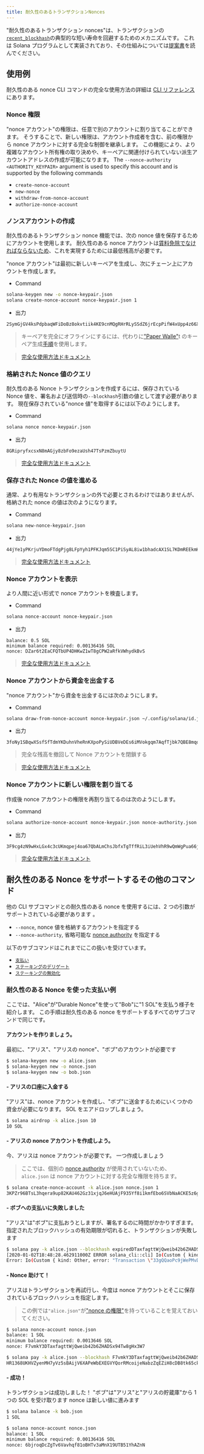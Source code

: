 ```yaml
---
title: 耐久性のあるトランザクションNonces
---
```


"耐久性のあるトランザクション nonces"は、トランザクションの[`recent_blockhash`](developing/programming-model/transactions.md#recent-blockhash)の典型的な短い寿命を回避するためのメカニズムです。 これは Solana プログラムとして実装されており、その仕組みについては[提案書](../implemented-proposals/durable-tx-nonces.md)を読んでください。

## 使用例

耐久性のある nonce CLI コマンドの完全な使用方法の詳細は [CLI リファレンス](../cli/usage.md) にあります。

### Nonce 権限

"nonce アカウント"の権限は、任意で別のアカウントに割り当てることができます。 そうすることで、新しい権限は、アカウント作成者を含む、前の権限から nonce アカウントに対する完全な制御を継承します。 この機能により、より複雑なアカウント所有権の取り決めや、キーペアに関連付けられていない派生アカウントアドレスの作成が可能になります。 The `--nonce-authority <AUTHORITY_KEYPAIR>` argument is used to specify this account and is supported by the following commands

- `create-nonce-account`
- `new-nonce`
- `withdraw-from-nonce-account`
- `authorize-nonce-account`

### ノンスアカウントの作成

耐久性のあるトランザクション nonce 機能では、次の nonce 値を保存するためにアカウントを使用します。 耐久性のある nonce アカウントは[賃料免除でなければならないため](../implemented-proposals/rent.md#two-tiered-rent-regime)、これを実現するためには最低残高が必要です。

"nonce アカウント"は最初に新しいキーペアを生成し、次にチェーン上にアカウントを作成します。

- Command

```bash
solana-keygen new -o nonce-keypair.json
solana create-nonce-account nonce-keypair.json 1
```

- 出力

```text
2SymGjGV4ksPdpbaqWFiDoBz8okvtiik4KE9cnMQgRHrRLySSdZ6jrEcpPifW4xUpp4z66XM9d9wM48sA7peG2XL
```

> キーペアを完全にオフラインにするには、代わりに["Paper Walle"](wallet-guide/paper-wallet.md)t のキーペア生成[手順](wallet-guide/paper-wallet.md#seed-phrase-generation)を使用します。

> [完全な使用方法ドキュメント](../cli/usage.md#solana-create-nonce-account)

### 格納された Nonce 値のクエリ

耐久性のある Nonce トランザクションを作成するには、保存されている Nonce 値を、署名および送信時の`--blockhash`引数の値として渡す必要があります。 現在保存されている"nonce 値"を取得するには以下のようにします。

- Command

```bash
solana nonce nonce-keypair.json
```

- 出力

```text
8GRipryfxcsxN8mAGjy8zbFo9ezaUsh47TsPzmZbuytU
```

> [完全な使用方法ドキュメント](../cli/usage.md#solana-get-nonce)

### 保存された Nonce の値を進める

通常、より有用なトランザクションの外で必要とされるわけではありませんが、格納された nonce の値は次のようになります。

- Command

```bash
solana new-nonce-keypair.json
```

- 出力

```text
44jYe1yPKrjuYDmoFTdgPjg8LFpYyh1PFKJqm5SC1PiSyAL8iw1bhadcAX1SL7KDmREEkmHpYvreKoNv6fZgfvUK
```

> [完全な使用方法ドキュメント](../cli/usage.md#solana-new-nonce)

### Nonce アカウントを表示

より人間に近い形式で nonce アカウントを検査します。

- Command

```bash
solana nonce-account nonce-keypair.json
```

- 出力

```text
balance: 0.5 SOL
minimum balance required: 0.00136416 SOL
nonce: DZar6t2EaCFQTbUP4DHKwZ1wT8gCPW2aRfkVWhydkBvS
```

> [完全な使用方法ドキュメント](../cli/usage.md#solana-nonce-account)

### Nonce アカウントから資金を出金する

"nonce アカウント"から資金を出金するには次のようにします。

- Command

```bash
solana draw-from-nonce-account nonce-keypair.json ~/.config/solana/id.json 0.5
```

- 出力

```text
3foNy1SBqwXSsfSfTdmYKDuhnVheRnKXpoPySiUDBVeDEs6iMVokgqm7AqfTjbk7QBE8mqomvMUMNQhtdMvFLide
```

> 完全な残高を撤回して Nonce アカウントを閉鎖する

> [完全な使用方法ドキュメント](../cli/usage.md#solana-withdraw-from-nonce-account)

### Nonce アカウントに新しい権限を割り当てる

作成後 nonce アカウントの権限を再割り当てるのは次のようにします。

- Command

```bash
solana authorize-nonce-account nonce-keypair.json nonce-authority.json
```

- 出力

```text
3F9cg4zN9wHxLGx4c3cUKmqpej4oa67QbALmChsJbfxTgTffRiL3iUehVhR9wQmWgPua66jPuAYeL1K2pYYjbNoT
```

> [完全な使用方法ドキュメント](../cli/usage.md#solana-authorize-nonce-account)

## 耐久性のある Nonce をサポートするその他のコマンド

他の CLI サブコマンドとの耐久性のある nonce を使用するには、2 つの引数がサポートされている必要があります 。

- `--nonce`, nonce 値を格納するアカウントを指定する
- `--nonce-authority`, 省略可能な [nonce authority](#nonce-authority) を指定する

以下のサブコマンドはこれまでにこの扱いを受けています。

- [`支払い`](../cli/usage.md#solana-pay)
- [`ステーキングのデリゲート`](../cli/usage.md#solana-delegate-stake)
- [`ステーキングの無効化`](../cli/usage.md#solana-deactivate-stake)

### 耐久性のある Nonce を使った支払い例

ここでは、"Alice"が"Durable Nonce"を使って"Bob"に"1 SOL"を支払う様子を紹介します。 この手順は耐久性のある nonce をサポートするすべてのサブコマンドで同じです。

#### アカウントを作りましょう。

最初に、"アリス"、"アリスの nonce"、"ボブ"のアカウントが必要です

```bash
$ solana-keygen new -o alice.json
$ solana-keygen new -o nonce.json
$ solana-keygen new -o bob.json
```

#### - アリスの口座に入金する

"アリス"は、nonce アカウントを作成し、"ボブ"に送金するためにいくつかの資金が必要になります。 SOL をエアドロップしましょう。

```bash
$ solana airdrop -k alice.json 10
10 SOL
```

#### - アリスの nonce アカウントを作成しよう。

今、アリスは nonce アカウントが必要です。 一つ作成しましょう

> ここでは、個別の [nonce authority](#nonce-authority) が使用されていないため、 `alice.json` は nonce アカウントに対する完全な権限を持ちます。

```bash
$ solana create-nonce-account -k alice.json nonce.json 1
3KPZr96BTsL3hqera9up82KAU462Gz31xjqJ6eHUAjF935Yf8i1kmfEbo6SVbNaACKE5z6gySrNjVRvmS8DcPuwV
```

#### - ボブへの支払いに失敗しました

"アリス"は"ボブ"に支払おうとしますが、署名するのに時間がかかりすぎます。 指定されたブロックハッシュの有効期限が切れると、トランザクションが失敗します

```bash
$ solana pay -k alice.json --blockhash expiredDTaxfagttWjQweib42b6ZHADSx94Tw8gHx3W7 bob.json 1
[2020-01-02T18:48:28.462911000Z ERROR solana_cli::cli] Io(Custom { kind: Other, error: "Transaction \"33gQQaoPc9jWePMvDAeyJpcnSPiGUAdtVg8zREWv4GiKjkcGNufgpcbFyRKRrA25NkgjZySEeKue5rawyeH5TzsV\" failed: None" })
Error: Io(Custom { kind: Other, error: "Transaction \"33gQQaoPc9jWePMvDAeyJpcnSPiGUAdtVg8zREWv4GiKjkcGNufgpcbFyRKRrA25NkgjZySEeKue5rawyeH5TzsV\" failed: None" })
```

#### - Nonce 助けて！

アリスはトランザクションを再試行し、今度は nonce アカウントとそこに保存されているブロックハッシュを指定します。

> この例では`"alice.json"`が["nonce の権限"](#nonce-authority)を持っていることを覚えておいてください。

```bash
$ solana nonce-account nonce.json
balance: 1 SOL
minimum balance required: 0.0013646 SOL
nonce: F7vmkY3DTaxfagttWjQweib42b6ZHADSx94Tw8gHx3W7
```

```bash
$ solana pay -k alice.json --blockhash F7vmkY3DTaxfagttWjQweib42b6ZHADSx94Tw8gHx3W7 --nonce.json bob.json 1
HR1368UKHVZyenMH7yVz5sBAijV6XAPeWbEXEGVYQorRMcoijeNabzZqEZiH8cDB8tk65ckqeegFjK8dHwNFgQ
```

#### - 成功！

トランザクションは成功しました！ "ボブ"は"アリス"と"アリスの貯蔵庫"から 1 つの SOL を受け取ります nonce は新しい値に進みます

```bash
$ solana balance -k bob.json
1 SOL
```

```bash
$ solana nonce-account nonce.json
balance: 1 SOL
minimum balance required: 0.00136416 SOL
nonce: 6bjroqDcZgTv6Vavhqf81oBHTv3aMnX19UTB51YhAZnN
```
